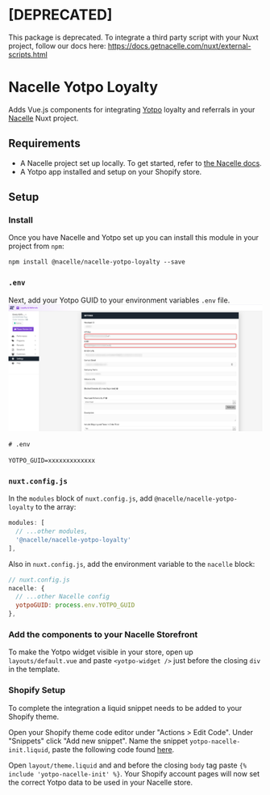 # [DEPRECATED]

This package is deprecated. To integrate a third party script with your Nuxt project, follow our docs here: https://docs.getnacelle.com/nuxt/external-scripts.html
# Nacelle Yotpo Loyalty

Adds Vue.js components for integrating [Yotpo](https://www.yotpo.com/platform/loyalty/) loyalty and referrals in your [Nacelle](https://getnacelle.com/) Nuxt project.

## Requirements

- A Nacelle project set up locally. To get started, refer to [the Nacelle docs](https://docs.getnacelle.com).
- A Yotpo app installed and setup on your Shopify store.

## Setup

### Install

Once you have Nacelle and Yotpo set up you can install this module in your project from `npm`:

```
npm install @nacelle/nacelle-yotpo-loyalty --save
```

### `.env`

Next, add your Yotpo GUID to your environment variables `.env` file.
[![Yotpo](yotpo_settings_guide.png)](./yotpo_settings_guide.png)

```
# .env

YOTPO_GUID=xxxxxxxxxxxxx
```

### `nuxt.config.js`

In the `modules` block of `nuxt.config.js`, add `@nacelle/nacelle-yotpo-loyalty` to the array:

```javascript
modules: [
  // ...other modules,
  '@nacelle/nacelle-yotpo-loyalty'
],
```

Also in `nuxt.config.js`, add the environment variable to the `nacelle` block:

```javascript
// nuxt.config.js
nacelle: {
  // ...other Nacelle config
  yotpoGUID: process.env.YOTPO_GUID
},
```

### Add the components to your Nacelle Storefront

To make the Yotpo widget visible in your store, open up `layouts/default.vue` and paste `<yotpo-widget />` just before the closing `div` in the template.

### Shopify Setup

To complete the integration a liquid snippet needs to be added to your Shopify theme.

Open your Shopify theme code editor under "Actions > Edit Code". Under "Snippets" click "Add new snippet". Name the snippet `yotpo-nacelle-init.liquid`, paste the following code found [here](liquid/yotpo-nacelle-init.md).

Open `layout/theme.liquid` and and before the closing `body` tag paste `{% include 'yotpo-nacelle-init' %}`. Your Shopify account pages will now set the correct Yotpo data to be used in your Nacelle store.
